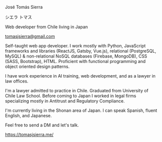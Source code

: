 <!---
jtsierra/jtsierra is a ✨ special ✨ repository because its `README.md` (this file) appears on your GitHub profile.
You can click the Preview link to take a look at your changes.
--->

José Tomás Sierra

シエラ トマス 

Web developer from Chile living in Japan

tomasjsierra@gmail.com

Self-taught web app developer. I work mostly with Python, JavaScript frameworks and libraries (ReactJS, Gatsby, Vue.js), relational (PostgreSQL, MySQL) & non-relational NoSQL databases (Firebase, MongoDB), CSS (SASS, Bootstrap), HTML. Proficient with functional programming and object oriented design patterns.

I have work experience in AI training, web development, and as a lawyer in law offices. 

I'm a lawyer admitted to practice in Chile. Graduated from University of Chile Law School. Before coming to Japan I worked in legal firms specializing mostly in Antitrust and Regulatory Compliance.

I'm currently living in the Shonan area of Japan. I can speak Spanish, fluent English, and Japanese.

Feel free to send a DM and let's talk.

https://tomasjsierra.me/
